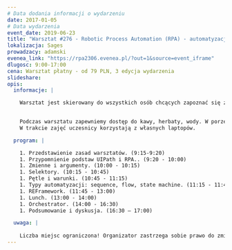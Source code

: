 ```yaml
---
# Data dodania informacji o wydarzeniu
date: 2017-01-05
# Data wydarzenia
event_date: 2019-06-23
title: "Warsztat #276 - Robotic Process Automation (RPA) - automatyzacja procesów w pigułce cz.2"
lokalizacja: Sages
prowadzacy: adamski
evenea_link: "https://rpa2306.evenea.pl/?out=1&source=event_iframe"
dlugosc: 9:00-17:00
cena: Warsztat płatny - od 79 PLN, 3 edycja wydarzenia
slideshare:
opis:
  informacje: |

    Warsztat jest skierowany do wszystkich osób chcących zapoznać się z tematyką automatyzacji procesów, integracji, wyzwań związanych z RPA oraz dobrymi praktykami. Nie jest konieczna znajomość żadnego języka programowania. W ramach warsztatów dowiesz się, czym jest RPA, które procesy w organizacji mają szansę zostać zautomatyzowane oraz jak przygotować swoją pierwszą automatyzację. W trakcie ćwiczeń uczestnicy warsztatów przygotują automatyzację procesu biznesowego i poznają techniki integracji plików, aplikacji natywnych, stron WWW oraz WebService.
    

    Podczas warsztatu zapewniemy dostęp do kawy, herbaty, wody. W porze obiadowej zapewniamy pizzę w wersji mięsnej lub wegeteriańskiej.
    W trakcie zajęć uczesnicy korzystają z własnych laptopów.

  program: |

    1. Przedstawienie zasad warsztatów. (9:15-9:20)
    1. Przypomnienie podstaw UIPath i RPA.. (9:20 - 10:00)
    1. Zmienne i argumenty. (10:00 - 10:15)
    1. Selektory. (10:15 - 10:45)
    1. Pętle i warunki. (10:45 - 11:15)
    1. Typy automatyzacji: sequence, flow, state machine. (11:15 - 11:45)
    1. REFramework. (11:45 - 13:00)
    1. Lunch. (13:00 - 14:00)
    1. Orchestrator. (14:00 - 16:30)
    1. Podsumowanie i dyskusja. (16:30 – 17:00)

  uwaga: |
 
    Liczba miejsc ograniczona! Organizator zastrzega sobie prawo do zmiany lokalizacji wydarzenia oraz jego odwołania w przypadku niezgłoszenia się minimalnej liczby uczestników. 
---
```

